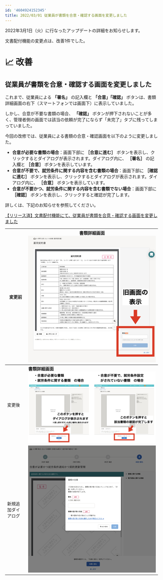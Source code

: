 ```yaml
---
id: '4604924152345'
title: 2022/03/01 従業員が書類を合意・確認する画面を変更しました
---
```

2022年3月1日（火）に行なったアップデートの詳細をお知らせします。

文書配付機能の変更点は、改善1件でした。

# 📈 改善

## 従業員が書類を合意・確認する画面を変更しました

これまで、従業員による **「署名」** の記入欄と **「合意」「確認」** ボタンは、書類詳細画面の右下（スマートフォンでは画面下）に表示していました。

しかし、合意が不要な書類の場合、 **「確認」** ボタンが押下されないことが多く、管理者側の画面では該当の依頼が完了にならず「未完了」タブに残ってしまっていました。

今回の改修では、従業員による書類の合意・確認画面を以下のように変更しました。

- **合意が必要な書類の場合**：画面下部に **［合意に進む］** ボタンを表示し、クリックするとダイアログが表示されます。ダイアログ内に、 **［署名］** の記入欄と **［合意］** ボタンを表示しています。
- **合意が不要で、就労条件に関する内容を含む書類の場合**：画面下部に **［確認に進む］** ボタンを表示し、クリックするとダイアログが表示されます。ダイアログ内に、 **［合意］** ボタンを表示しています。
- **合意が不要かつ、就労条件に関する内容を含む書類でない場合**：画面下部に **［確認］** ボタンを表示し、クリックすると確認が完了します。

詳しくは、下記のお知らせを参照してください。

[【リリース済】文書配付機能にて、従業員が書類を合意・確認する画面を変更しました](https://smarthr.jp/update/33088)

| 変更前 |   **書類詳細画面**  ![](./6505485701c76bf37da58341b6eefb00-800x796.jpg)   |
| --- | --- |
| 変更後 |   **書類詳細画面**  ![6a6ac91507b2733c60d48ba3ad8ff755-1200x675.jpg](./6a6ac91507b2733c60d48ba3ad8ff755-1200x675.jpg)   |
|   新規追加ダイアログ   |   ![](./26b43b21f6fcd68a6e3525dafe819741-800x797.png)   |
